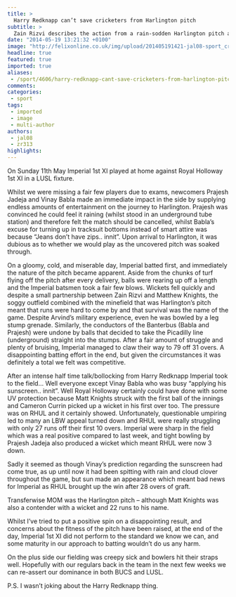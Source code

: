 ```yaml
---
title: >
  Harry Redknapp can’t save cricketers from Harlington pitch
subtitle: >
  Zain Rizvi describes the action from a rain-sodden Harlington pitch as Imperial fail to defend 79
date: "2014-05-19 13:21:32 +0100"
image: "http://felixonline.co.uk/img/upload/201405191421-jal08-sport_cricket_redknapp.jpg"
headline: true
featured: true
imported: true
aliases:
 - /sport/4606/harry-redknapp-cant-save-cricketers-from-harlington-pitch
comments:
categories:
 - sport
tags:
 - imported
 - image
 - multi-author
authors:
 - jal08
 - zr313
highlights:
---
```


On Sunday 11th May Imperial 1st XI played at home against Royal Holloway 1st XI in a LUSL fixture.

Whilst we were missing a fair few players due to exams, newcomers Prajesh Jadeja and Vinay Babla made an immediate impact in the side by supplying endless amounts of entertainment on the journey to Harlington. Prajesh was convinced he could feel it raining (whilst stood in an underground tube station) and therefore felt the match should be cancelled, whilst Babla’s excuse for turning up in tracksuit bottoms instead of smart attire was because “Jeans don’t have zips.. innit”. Upon arrival to Harlington, it was dubious as to whether we would play as the uncovered pitch was soaked through.

On a gloomy, cold, and miserable day, Imperial batted first, and immediately the nature of the pitch became apparent. Aside from the chunks of turf flying off the pitch after every delivery, balls were rearing up off a length and the Imperial batsmen took a fair few blows. Wickets fell quickly and despite a small partnership between Zain Rizvi and Matthew Knights, the soggy outfield combined with the minefield that was Harlington’s pitch meant that runs were hard to come by and that survival was the name of the game. Despite Arvind’s military experience, even he was bowled by a leg stump grenade. Similarly, the conductors of the Banterbus (Babla and Prajesh) were undone by balls that decided to take the Picadilly line (underground) straight into the stumps. After a fair amount of struggle and plenty of bruising, Imperial managed to claw their way to 79 off 31 overs. A disappointing batting effort in the end, but given the circumstances it was definitely a total we felt was competitive.

After an intense half time talk/bollocking from Harry Redknapp Imperial took to the field... Well everyone except Vinay Babla who was busy “applying his sunscreen.. innit”. Well Royal Holloway certainly could have done with some UV protection because Matt Knights struck with the first ball of the innings and Cameron Currin picked up a wicket in his first over too. The pressure was on RHUL and it certainly showed. Unfortunately, questionable umpiring led to many an LBW appeal turned down and RHUL were really struggling with only 27 runs off their first 10 overs. Imperial were sharp in the field which was a real positive compared to last week, and tight bowling by Prajesh Jadeja also produced a wicket which meant RHUL were now 3 down.

Sadly it seemed as though Vinay’s prediction regarding the sunscreen had come true, as up until now it had been spitting with rain and cloud clover throughout the game, but sun made an appearance which meant bad news for Imperial as RHUL brought up the win after 28 overs of graft.

Transferwise MOM was the Harlington pitch – although Matt Knights was also a contender with a wicket and 22 runs to his name.

Whilst I’ve tried to put a positive spin on a disappointing result, and concerns about the fitness of the pitch have been raised, at the end of the day, Imperial 1st XI did not perform to the standard we know we can, and some maturity in our approach to batting wouldn’t do us any harm.

On the plus side our fielding was creepy sick and bowlers hit their straps well. Hopefully with our regulars back in the team in the next few weeks we can re-assert our dominance in both BUCS and LUSL.

P.S. I wasn’t joking about the Harry Redknapp thing.

